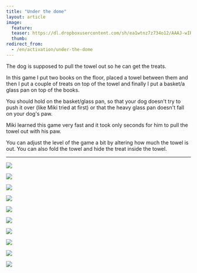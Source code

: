 ```yaml
---
title: "Under the dome"
layout: article
image:
  feature:
  teaser: https://dl.dropboxusercontent.com/sh/ea1wtnz7z734o12/AAAJ-wIRnJ8RUXTj7IDYPuOxa/aktivointi/under-the-dome/DSC58235-245px.jpg
  thumb:
redirect_from:
  - /en/activation/under-the-dome
---
```


The dog is supposed to pull the towel out so he can get the treats. 

In this game I put two books on the floor, placed a towel between them and then I put a couple of treats on top of the towel and finally I put a basket/a glass pan on top of the books.

You should hold on the basket/glass pan, so that your dog doesn't try to push it over (like Miki tried at first) or that the heavy glass pan doesn't fall on your dog's paw.

Miki learned this game very fast and it took only seconds for him to pull the towel out with his paw.

You can adjust the level of the game a bit by altering how much the towel is out. You can also fold the towel and hide the treat inside the towel.

---

[![](https://dl.dropboxusercontent.com/sh/ea1wtnz7z734o12/AAC5-YZQQPRaIrCH2d_CfGnsa/aktivointi/under-the-dome/DSC58159-800px.jpg)](https://dl.dropboxusercontent.com/sh/ea1wtnz7z734o12/AADpXfuZ9nEoaDphKxVCiY1za/aktivointi/under-the-dome/DSC58159.jpg)

[![](https://dl.dropboxusercontent.com/sh/ea1wtnz7z734o12/AACh2V7NqNv6nS30N5sVNKoSa/aktivointi/under-the-dome/DSC58161-800px.jpg)](https://dl.dropboxusercontent.com/sh/ea1wtnz7z734o12/AADG_rCavhYsqPWpJ9H5XEH_a/aktivointi/under-the-dome/DSC58161.jpg)

[![](https://dl.dropboxusercontent.com/sh/ea1wtnz7z734o12/AACcP8BkdLNbuFuIuO-4Jvmza/aktivointi/under-the-dome/DSC58174-800px.jpg)](https://dl.dropboxusercontent.com/sh/ea1wtnz7z734o12/AAAK8cEsHFcCjqAkFXnYwsZTa/aktivointi/under-the-dome/DSC58174.jpg)

[![](https://dl.dropboxusercontent.com/sh/ea1wtnz7z734o12/AACox10yh7PF6wrpuhJcpk5Pa/aktivointi/under-the-dome/DSC58166-800px.jpg)](https://dl.dropboxusercontent.com/sh/ea1wtnz7z734o12/AADgaeDOaFRGc5efEn34JuP5a/aktivointi/under-the-dome/DSC58166.jpg)

[![](https://dl.dropboxusercontent.com/sh/ea1wtnz7z734o12/AAA1tcJyCQxjFoK8hF9m9mBIa/aktivointi/under-the-dome/DSC58228-800px.jpg)](https://dl.dropboxusercontent.com/sh/ea1wtnz7z734o12/AABZ641Y_wcxZuwGXoQSNJ7za/aktivointi/under-the-dome/DSC58228.jpg)

[![](https://dl.dropboxusercontent.com/sh/ea1wtnz7z734o12/AAAR4YGZ8Q-swKe_6WUcNzuna/aktivointi/under-the-dome/DSC58255-800px.jpg)](https://dl.dropboxusercontent.com/sh/ea1wtnz7z734o12/AAAfs8vNia1VxePn_CFxdBxma/aktivointi/under-the-dome/DSC58255.jpg)

[![](https://dl.dropboxusercontent.com/sh/ea1wtnz7z734o12/AABXRyMdJUFK_doVjskHELB9a/aktivointi/under-the-dome/DSC58233-800px.jpg)](https://dl.dropboxusercontent.com/sh/ea1wtnz7z734o12/AADcczcxHjbvgKZn2a0zuM2Ha/aktivointi/under-the-dome/DSC58233.jpg)

[![](https://dl.dropboxusercontent.com/sh/ea1wtnz7z734o12/AAB90x8dh_mSE3W1Jx4SxzUba/aktivointi/under-the-dome/DSC58295-800px.jpg)](https://dl.dropboxusercontent.com/sh/ea1wtnz7z734o12/AAAf8RP5OGJz71KuJmmSGmbua/aktivointi/under-the-dome/DSC58295.jpg)

[![](https://dl.dropboxusercontent.com/sh/ea1wtnz7z734o12/AAB1y3ylTXS_TNRnCRaCxNjFa/aktivointi/under-the-dome/DSC58234-800px.jpg)](https://dl.dropboxusercontent.com/sh/ea1wtnz7z734o12/AABuO2gisa10yCoDqOsZ70nha/aktivointi/under-the-dome/DSC58234.jpg)

[![](https://dl.dropboxusercontent.com/sh/ea1wtnz7z734o12/AACSifcnY7a1i2L5kFxJ28GVa/aktivointi/under-the-dome/DSC58235-800px.jpg)](https://dl.dropboxusercontent.com/sh/ea1wtnz7z734o12/AABw2z3eLZuRBYQ_9_IlKAg0a/aktivointi/under-the-dome/DSC58235.jpg)
